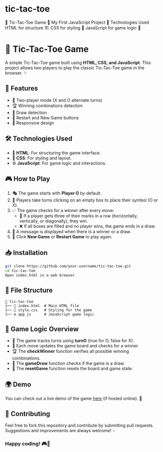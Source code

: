 # tic-tac-toe
📌 Tic-Tac-Toe Game 🚀 My First JavaScript Project 📁 Technologies Used HTML for structure 🏗️ CSS for styling 🎨 JavaScript for game logic 🧠 

# 🎲 Tic-Tac-Toe Game

A simple Tic-Tac-Toe game built using **HTML, CSS, and JavaScript**. This project allows two players to play the classic Tic-Tac-Toe game in the browser. ✨

## 🚀 Features
- 👥 Two-player mode (X and O alternate turns)
- 🏆 Winning combinations detection
- 🤝 Draw detection
- 🔄 Restart and New Game buttons
- 📱 Responsive design

## 🛠️ Technologies Used
- 📝 **HTML**: For structuring the game interface.
- 🎨 **CSS**: For styling and layout.
- ⚙️ **JavaScript**: For game logic and interactions.

## 🎮 How to Play
1. 🎭 The game starts with **Player O** by default.
2. 🔄 Players take turns clicking on an empty box to place their symbol (O or X).
3. ✅ The game checks for a winner after every move:
   - 🏅 If a player gets three of their marks in a row (horizontally, vertically, or diagonally), they win.
   - ❌ If all boxes are filled and no player wins, the game ends in a draw.
4. 📢 A message is displayed when there is a winner or a draw.
5. 🔁 Click **New Game** or **Restart Game** to play again.

## 📥 Installation
```sh
git clone https://github.com/your-username/tic-tac-toe.git
cd tic-tac-toe
Open index.html in a web browser
```

## 📂 File Structure
```
📂 tic-tac-toe
├── 📄 index.html  # Main HTML file
├── 🎨 style.css   # Styling for the game
├── ⚙️ app.js      # JavaScript game logic
```

## 🧠 Game Logic Overview
- 🔄 The game tracks turns using **turnO** (true for O, false for X).
- 🎯 Each move updates the game board and checks for a winner.
- 🏆 The **checkWinner** function verifies all possible winning combinations.
- 🤝 The **gameDraw** function checks if the game is a draw.
- 🔁 The **resetGame** function resets the board and game state.

## 🌍 Demo
You can check out a live demo of the game [here](https://your-live-demo-url.com) (if hosted online). 🎥

## 🤝 Contributing
Feel free to fork this repository and contribute by submitting pull requests. Suggestions and improvements are always welcome! 💡

### Happy coding! 🎮🚀

